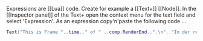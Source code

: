 Expressions are [[Lua]] code. Create for example a [[Text+]] [[Node]]. In the [[Inspector panel]] of the Text+ open the context menu for the text field and select 'Expression'. As an expression copy'n'paste the following code ...
```lua
Text("This is Frame "..time.." of " ..comp.RenderEnd..".\n".."In der realen Welt ist es gerade\n"..os.date("%H Uhr %M und %S Sekunden")..".\nI'm running on\n"..jit.os.." on a "..jit.arch.." architecture.\nMy current font size is \nat about "..string.format("%.2f",self.Size)..".")
````

